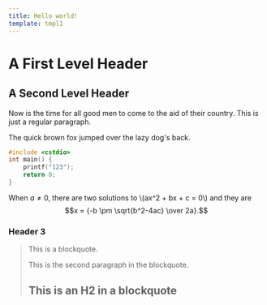 ```yaml
---
title: Hello world!
template: tmpl1
---
```


A First Level Header
====================

A Second Level Header
---------------------

Now is the time for all good men to come to the aid of their country. This is just a regular paragraph.

The quick brown fox jumped over the lazy dog's back.

```cpp
#include <cstdio>
int main() {
    printf("123");
    return 0;
}
```
When $a \ne 0$, there are two solutions to \\(ax^2 + bx + c = 0\\) and they are $$x = {-b \pm \sqrt{b^2-4ac} \over 2a}.$$

### Header 3

> This is a blockquote.
> 
> This is the second paragraph in the blockquote.
>
> ## This is an H2 in a blockquote
